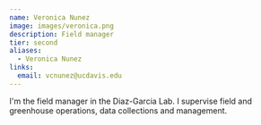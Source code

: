 ```yaml
---
name: Veronica Nunez
image: images/veronica.png
description: Field manager
tier: second
aliases:
  - Veronica Nunez
links:
  email: vcnunez@ucdavis.edu
---
```


I'm the field manager in the Diaz-Garcia Lab. I supervise field and greenhouse operations, data collections and management.
